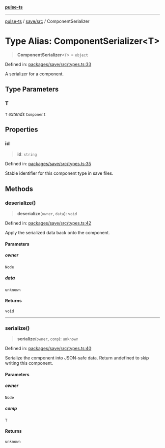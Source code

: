 [**pulse-ts**](../../../README.md)

***

[pulse-ts](../../../README.md) / [save/src](../README.md) / ComponentSerializer

# Type Alias: ComponentSerializer\<T\>

> **ComponentSerializer**\<`T`\> = `object`

Defined in: [packages/save/src/types.ts:33](https://github.com/jlehett/pulse-ts/blob/d786433c7cb88fe7c30a7029f46dff58815931cc/packages/save/src/types.ts#L33)

A serializer for a component.

## Type Parameters

### T

`T` *extends* `Component`

## Properties

### id

> **id**: `string`

Defined in: [packages/save/src/types.ts:35](https://github.com/jlehett/pulse-ts/blob/d786433c7cb88fe7c30a7029f46dff58815931cc/packages/save/src/types.ts#L35)

Stable identifier for this component type in save files.

## Methods

### deserialize()

> **deserialize**(`owner`, `data`): `void`

Defined in: [packages/save/src/types.ts:42](https://github.com/jlehett/pulse-ts/blob/d786433c7cb88fe7c30a7029f46dff58815931cc/packages/save/src/types.ts#L42)

Apply the serialized data back onto the component.

#### Parameters

##### owner

`Node`

##### data

`unknown`

#### Returns

`void`

***

### serialize()

> **serialize**(`owner`, `comp`): `unknown`

Defined in: [packages/save/src/types.ts:40](https://github.com/jlehett/pulse-ts/blob/d786433c7cb88fe7c30a7029f46dff58815931cc/packages/save/src/types.ts#L40)

Serialize the component into JSON-safe data.
Return undefined to skip writing this component.

#### Parameters

##### owner

`Node`

##### comp

`T`

#### Returns

`unknown`
